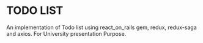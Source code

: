 # TODO LIST

An implementation of Todo list using react_on_rails gem, redux, redux-saga and axios. For University presentation Purpose.
